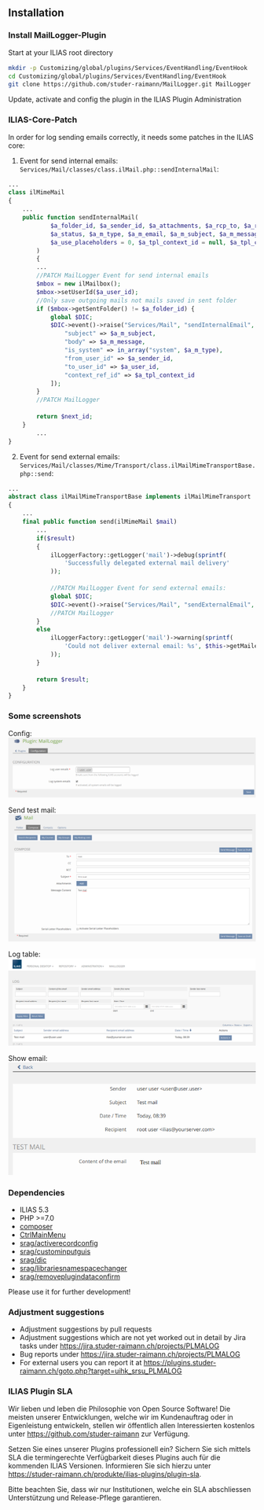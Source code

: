 ## Installation

### Install MailLogger-Plugin
Start at your ILIAS root directory
```bash
mkdir -p Customizing/global/plugins/Services/EventHandling/EventHook
cd Customizing/global/plugins/Services/EventHandling/EventHook
git clone https://github.com/studer-raimann/MailLogger.git MailLogger
```
Update, activate and config the plugin in the ILIAS Plugin Administration

### ILIAS-Core-Patch
In order for log sending emails correctly, it needs some patches in the ILIAS core:

1. Event for send internal emails:
`Services/Mail/classes/class.ilMail.php::sendInternalMail`:
```php
...
class ilMimeMail
{
	...
	public function sendInternalMail(
    		$a_folder_id, $a_sender_id, $a_attachments, $a_rcp_to, $a_rcp_cc, $a_rcp_bcc,
    		$a_status, $a_m_type, $a_m_email, $a_m_subject, $a_m_message, $a_user_id = 0,
    		$a_use_placeholders = 0, $a_tpl_context_id = null, $a_tpl_context_params = array()
    	)
    	{
    	...
		//PATCH MailLogger Event for send internal emails
		$mbox = new ilMailbox();
		$mbox->setUserId($a_user_id);
		//Only save outgoing mails not mails saved in sent folder
		if ($mbox->getSentFolder() != $a_folder_id) {
			global $DIC;
			$DIC->event()->raise("Services/Mail", "sendInternalEmail", [
				"subject" => $a_m_subject,
				"body" => $a_m_message,
				"is_system" => in_array("system", $a_m_type),
				"from_user_id" => $a_sender_id,
				"to_user_id" => $a_user_id,
				"context_ref_id" => $a_tpl_context_id
			]);
		}
		//PATCH MailLogger

		return $next_id;
    }
    	...
}
```
2. Event for send external emails:
`Services/Mail/classes/Mime/Transport/class.ilMailMimeTransportBase.php::send`:
```php
...
abstract class ilMailMimeTransportBase implements ilMailMimeTransport
{
	...
	final public function send(ilMimeMail $mail)
		...
		if($result)
		{
			ilLoggerFactory::getLogger('mail')->debug(sprintf(
				'Successfully delegated external mail delivery'
			));
		
			//PATCH MailLogger Event for send external emails:
			global $DIC;
			$DIC->event()->raise("Services/Mail", "sendExternalEmail", [ "mail" => $mail ]);
			//PATCH MailLogger
		}
		else
			ilLoggerFactory::getLogger('mail')->warning(sprintf(
				'Could not deliver external email: %s', $this->getMailer()->ErrorInfo
			));
		}

		return $result;
	}
}
```

### Some screenshots
Config:
![Config](./doc/screenshots/config.png)

Send test mail:
![Send test mail](./doc/screenshots/send_test_mail.png)

Log table:
![Log table](./doc/screenshots/log_table.png)

Show email:
![Show email](./doc/screenshots/show_email.png)

### Dependencies
* ILIAS 5.3
* PHP >=7.0
* [composer](https://getcomposer.org)
* [CtrlMainMenu](https://github.com/studer-raimann/CtrlMainMenu)
* [srag/activerecordconfig](https://packagist.org/packages/srag/activerecordconfig)
* [srag/custominputguis](https://packagist.org/packages/srag/custominputguis)
* [srag/dic](https://packagist.org/packages/srag/dic)
* [srag/librariesnamespacechanger](https://packagist.org/packages/srag/librariesnamespacechanger)
* [srag/removeplugindataconfirm](https://packagist.org/packages/srag/removeplugindataconfirm)

Please use it for further development!

### Adjustment suggestions
* Adjustment suggestions by pull requests
* Adjustment suggestions which are not yet worked out in detail by Jira tasks under https://jira.studer-raimann.ch/projects/PLMALOG
* Bug reports under https://jira.studer-raimann.ch/projects/PLMALOG
* For external users you can report it at https://plugins.studer-raimann.ch/goto.php?target=uihk_srsu_PLMALOG

### ILIAS Plugin SLA
Wir lieben und leben die Philosophie von Open Source Software! Die meisten unserer Entwicklungen, welche wir im Kundenauftrag oder in Eigenleistung entwickeln, stellen wir öffentlich allen Interessierten kostenlos unter https://github.com/studer-raimann zur Verfügung.

Setzen Sie eines unserer Plugins professionell ein? Sichern Sie sich mittels SLA die termingerechte Verfügbarkeit dieses Plugins auch für die kommenden ILIAS Versionen. Informieren Sie sich hierzu unter https://studer-raimann.ch/produkte/ilias-plugins/plugin-sla.

Bitte beachten Sie, dass wir nur Institutionen, welche ein SLA abschliessen Unterstützung und Release-Pflege garantieren.

